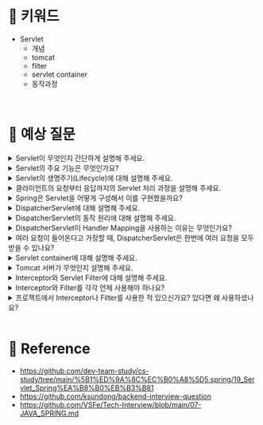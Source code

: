 # 📍 키워드

- Servlet
    - 개념
    - tomcat
    - filter
    - servlet container
    - 동작과정

<br>

# 📍 예상 질문
<details>
<summary>Servlet이 무엇인지 간단하게 설명해 주세요.</summary>
<div markdown="1">

- Servlet은 자바를 이용해 웹 페이지를 동적으로 생성하는 서버 측 프로그램으로, 클라이언트의 요청을 처리하고 그 결과를 다시 클라이언트에게 전송하는 역할을 합니다. Servlet은 Java EE 스펙의 일부이며, HTTP 프로토콜 서비스를 지원하는 javax.servlet.http 패키지에 의해 제공됩니다. 이렇게 동작하는 이유는 HTTP 요청을 받을 때마다 새로운 스레드가 생성되고, 각 요청은 독립적으로 동작하기 때문입니다. 이를 통해 여러 클라이언트의 요청을 동시에 처리할 수 있으며, 이는 웹 어플리케이션에서 매우 중요한 특성입니다.

</div>
</details>
<details>
<summary>Servlet의 주요 기능은 무엇인가요?</summary>
<div markdown="1">

1. 클라이언트 요청 처리: Servlet은 클라이언트로부터 HTTP 요청을 받아 처리합니다. 이 때, 요청 정보는 HttpServletRequest 객체에 저장되어 Servlet에 전달됩니다.
2. 응답 생성: 처리된 요청에 대한 응답을 생성합니다. 응답 정보는 HttpServletResponse 객체에 담겨 클라이언트에게 전송됩니다.
3. 생명주기 관리: Servlet은 특정 생명주기를 가지고 있습니다. 이 생명주기는 Servlet 컨테이너에 의해 관리되며, 초기화(init), 서비스(service), 소멸(destroy) 단계를 포함합니다.
4. 멀티스레딩 지원: Servlet은 멀티스레딩을 지원합니다. 이는 한 번에 여러 클라이언트의 요청을 처리할 수 있게 해주며, 이를 통해 효율적인 시스템 성능을 유지할 수 있습니다.
5. 세션 관리: Servlet은 HTTP 세션을 통해 클라이언트의 상태 정보를 유지할 수 있습니다. 이를 통해 상태를 유지하지 않는 HTTP 프로토콜에서도 사용자별 정보를 유지하고 관리할 수 있습니다.
- 이러한 기능들을 통해 Servlet은 웹 서버와 클라이언트 사이에서 데이터를 주고받는 중요한 역할을 담당하며, 웹 애플리케이션의 동작을 제어합니다.

</div>
</details>
<details>
<summary>Servlet의 생명주기(Lifecycle)에 대해 설명해 주세요.</summary>
<div markdown="1">

- Servlet의 생명주기는 크게 세 가지 단계로 나눌 수 있습니다: 초기화(Initialization), 서비스(Service), 소멸(Destruction).
1. 초기화(Initialization): 서블릿이 처음 요청되거나 서버가 시작될 때, 서블릿 컨테이너는 서블릿 인스턴스를 생성하고 init() 메소드를 호출합니다. 이 메소드는 한 번만 호출되며, 서블릿의 설정과 관련된 코드를 실행하는 데 사용됩니다.
2. 서비스(Service): 초기화 후, 서블릿은 클라이언트의 요청을 처리할 준비가 됩니다. 클라이언트의 요청이 들어올 때마다 서블릿 컨테이너는 새로운 스레드를 생성하고 service() 메소드를 호출합니다. 이 메소드는 HTTP 메소드(GET, POST 등)에 따라 doGet(), doPost() 등의 메소드를 호출하여 실제 요청 처리를 수행합니다. 클라이언트의 요청마다 이 단계가 반복됩니다.
3. 소멸(Destruction): 서블릿이 더 이상 필요하지 않게 되거나, 서버가 종료될 때, 서블릿 컨테이너는 destroy() 메소드를 호출합니다. 이 메소드는 한 번만 호출되며, 서블릿의 자원을 해제하거나, 종료 직전에 필요한 작업을 수행하는 데 사용됩니다.


</div>
</details>
<details>
<summary>클라이언트의 요청부터 응답까지의 Servlet 처리 과정을 설명해 주세요.</summary>
<div markdown="1">

1. 클라이언트(보통 웹 브라우저)가 웹 서버에 HTTP 요청을 보냅니다. 이 요청에는 URL, HTTP 메소드(GET, POST 등), 헤더 정보, 필요한 경우 본문(Body) 정보 등이 포함됩니다.
2. 웹 서버는 요청을 받아 Servlet Container에게 전달합니다. Servlet Container는 요청 URL을 기반으로 해당 요청을 처리할 서블릿을 결정합니다.
3. 해당 서블릿이 메모리에 없다면, Servlet Container는 서블릿 클래스를 로드하고 인스턴스를 생성합니다. 그리고 서블릿의 init() 메소드를 호출하여 서블릿을 초기화합니다.
4. 서블릿이 초기화되면, Servlet Container는 클라이언트의 요청 정보를 HttpServletRequest 객체에 담고, 응답을 위한 HttpServletResponse 객체를 생성합니다.
5. Servlet Container는 생성된 HttpServletRequest와 HttpServletResponse 객체를 인자로 해서 서블릿의 service() 메소드를 호출합니다. service() 메소드는 HTTP 메소드에 따라 doGet(), doPost() 등의 메소드를 호출하여 요청을 처리합니다.
6. 서블릿은 요청을 처리한 결과를 HttpServletResponse 객체에 담습니다. 이 객체는 HTML, JSON 등의 형태로 클라이언트에게 전송될 응답 데이터를 가지고 있습니다.
7. 모든 처리가 끝나면, Servlet Container는 HttpServletResponse 객체에 담긴 데이터를 HTTP 응답으로 변환하여 웹 서버를 통해 클라이언트에게 전송합니다.
8. 클라이언트는 전달받은 HTTP 응답을 바탕으로 적절한 처리(예: 웹 페이지 렌더링)를 수행합니다.

</div>
</details>
<details>
<summary>Spring은 Servlet을 어떻게 구성해서 이를 구현했을까요?</summary>
<div markdown="1">

- Servlet은 Java로 웹페이지를 구성할 때 동적으로 웹페이지를 구성해주는 자바 클래스 입니다. Spring에서도 이 Servlet을 사용하고 있지만 특성이 조금 다릅니다. 기본적으로 Java의 Servlet은 하나의 Request에 대해서 하나의 Servlet을 생성합니다. 이 방법은 간단하고 직관적이지만 Servlet이 많이 생성되면 관리하기 힘들어지는 단점이 있습니다. 반면 Spring의 경우에는 DispatcherServlet이라는 FrontController 패턴을 사용해서 중앙에서 하나의 Servlet이 요청을 받아서 HandlerMapping을 통해 그에 맞는 컨트롤러로 분배하는 방식을 사용합니다. 이렇게 할 경우 하나의 객체에서 모든 요청을 먼저 처리하기 때문에 재사용성 및 유연한 매핑, 인터셉터의 사용, 관리의 용이성 등이 있겠습니다.

</div>
</details>
<details>
<summary>DispatcherServlet에 대해 설명해 주세요.</summary>
<div markdown="1">

- Spring Framework에서 DispatcherServlet은 프론트 컨트롤러 패턴을 구현한 핵심 컴포넌트입니다. 이 Servlet은 모든 클라이언트의 요청을 받아서 적절한 컨트롤러에게 전달하는 역할을 합니다.

</div>
</details>
<details>
<summary>DispatcherServlet의 동작 원리에 대해 설명해 주세요.</summary>
<div markdown="1">

- DispatcherServlet의 동작 원리는 다음과 같습니다.
1. 클라이언트의 요청이 들어오면, DispatcherServlet이 이를 가장 먼저 받게 됩니다. 이때 HTTP 요청 정보는 HttpServletRequest 객체에 담겨 Servlet에 전달됩니다.
2. DispatcherServlet은 HandlerMapping을 이용하여 이 요청을 처리할 Controller를 찾습니다. HandlerMapping은 요청의 URL, HTTP 메소드 등을 기반으로 적절한 Controller를 결정합니다.
3. 결정된 Controller는 요청을 처리하고, 그 결과를 Model에 담아 View의 이름과 함께 반환합니다. 이때 Controller는 실제 뷰를 반환하는 대신 뷰의 이름을 문자열로 반환합니다.
4. DispatcherServlet은 Controller가 반환한 뷰의 이름을 ViewResolver에 전달합니다. ViewResolver는 이 이름을 기반으로 실제 뷰를 찾아내고, 그 뷰의 render 메소드를 호출하여 응답을 생성합니다.
5. 생성된 응답은 HttpServletResponse 객체에 담겨 DispatcherServlet을 통해 클라이언트에게 전달됩니다.
- 이 과정을 통해 DispatcherServlet은 클라이언트의 요청을 받아 적절한 Controller로 전달하고, 그 결과를 다시 클라이언트에게 전달하는 역할을 합니다.

</div>
</details>
<details>
<summary>DispatcherServlet이 Handler Mapping을 사용하는 이유는 무엇인가요?</summary>
<div markdown="1">

- DispatcherServlet이 HandlerMapping을 사용하는 주된 이유는 클라이언트의 요청을 적절한 컨트롤러에게 전달하는 데 있습니다.
- 웹 애플리케이션에서는 다양한 요청이 발생하며, 각 요청은 특정한 작업을 수행하기 위해 특정 컨트롤러에게 처리되어야 합니다. 이때, 어떤 요청이 어떤 컨트롤러에게 전달되어야 할지를 결정하는 것이 바로 HandlerMapping의 역할입니다.
- HandlerMapping은 요청의 URL, HTTP 메소드, 헤더 등의 정보를 분석하여 적합한 컨트롤러를 찾아냅니다. 이렇게 함으로써 DispatcherServlet은 클라이언트의 요청을 효율적으로 관리하고, 각 컨트롤러는 자신에게 맞는 요청만을 처리함으로써 역할 분리를 통한 유지보수성 향상과 코드의 가독성을 높일 수 있습니다.
- 따라서, DispatcherServlet이 HandlerMapping을 사용하는 것은 웹 애플리케이션에서 요청 처리의 효율성과 유연성을 높이기 위한 핵심적인 방법입니다.

</div>
</details>
<details>
<summary>여러 요청이 들어온다고 가정할 때, DispatcherServlet은 한번에 여러 요청을 모두 받을 수 있나요?</summary>
<div markdown="1">

- 네, 그렇습니다. DispatcherServlet은 여러 요청을 동시에 처리할 수 있습니다. 이는 Servlet이 멀티스레드 환경에서 동작하기 때문입니다.
- HTTP 요청이 들어올 때마다 Servlet 컨테이너는 새로운 스레드를 생성하고, 이 스레드를 통해 요청을 처리합니다. 따라서 여러 클라이언트로부터 동시에 요청이 들어오더라도 각 요청은 별도의 스레드에서 독립적으로 처리됩니다.
- 이때 DispatcherServlet은 각 요청 스레드에서 실행되며, 각각의 요청을 적절한 컨트롤러로 라우팅합니다. 따라서 여러 요청이 동시에 들어오더라도 DispatcherServlet은 이를 모두 한번에 처리할 수 있습니다.
- 이런 방식은 동시에 많은 요청을 처리해야 하는 웹 애플리케이션에서 매우 중요하며, 이를 통해 웹 애플리케이션의 성능과 응답 시간을 향상시킬 수 있습니다.

</div>
</details>
<details>
<summary>Servlet container에 대해 설명해 주세요.</summary>
<div markdown="1">

- Servlet Container는 서블릿의 생성, 초기화, 호출, 소멸 등 서블릿의 생명주기를 관리하는 컴포넌트입니다. 이는 웹 서버와 통신하여 HTTP 요청을 받고 응답을 반환하는 역할도 수행합니다.
- Servlet Container는 크게 다음과 같은 역할을 수행합니다:
1. 통신 지원: 클라이언트와의 통신을 담당하며, HTTP 요청을 받고 HTTP 응답을 반환합니다.
2. 생명주기 관리: 서블릿의 생명주기를 관리하며, 서블릿이 필요할 때 인스턴스를 생성하고, 초기화하며, 요청을 처리하고, 필요 없어지면 소멸시킵니다.
3. 멀티스레딩 지원: 각 요청은 별도의 자바 스레드에서 처리되며, 이를 통해 여러 클라이언트의 요청을 동시에 처리할 수 있습니다.
4. 선언적인 보안 관리: 웹 애플리케이션의 보안을 관리합니다. 이는 사용자 인증, 권한 체크 등을 포함합니다.
5. JSP 지원: JSP 페이지를 서블릿으로 변환하고 실행합니다.
6. 배포 디스크립터(web.xml)를 통한 설정 관리: 서블릿, 필터, 리스너 등 웹 애플리케이션의 구성 요소를 설정합니다.
- 대표적인 Servlet Container로는 Tomcat, Jetty, WebSphere, WebLogic 등이 있습니다. 

</div>
</details>
<details>
<summary>Tomcat 서버가 무엇인지 설명해 주세요.</summary>
<div markdown="1">

- Tomcat은 Apache에서 개발하고 있는 오픈 소스의 웹 서버 및 서블릿 컨테이너입니다.
- 웹 서버 역할로서는 정적인 웹 페이지를 클라이언트에게 제공하는 기능을 담당합니다. 이는 HTML, CSS, JavaScript 등의 파일을 클라이언트에게 전송하여 웹 페이지를 표시하는 역할을 합니다.
- 서블릿 컨테이너 역할로서는 클라이언트의 요청을 처리하는 서블릿의 생명 주기를 관리하며, 서블릿과 클라이언트 사이의 통신을 책임집니다. 이 과정에서 클라이언트의 요청을 받아 적절한 서블릿에게 전달하고, 처리 결과를 다시 클라이언트에게 반환하는 역할을 합니다.
- 따라서 Tomcat은 웹 서버와 서블릿 컨테이너의 기능을 모두 갖춘 소프트웨어로, Java를 기반으로 하는 웹 애플리케이션을 개발하고 실행하는 데 널리 사용됩니다.

</div>
</details>
<details>
<summary>Interceptor와 Servlet Filter에 대해 설명해 주세요.</summary>
<div markdown="1">

- Interceptor와 Servlet Filter는 웹 애플리케이션에서 요청의 전처리와 후처리를 담당하는 컴포넌트입니다. 이 두 컴포넌트는 비슷한 역할을 하지만 사용되는 범위와 적용 대상, 그리고 확장성 면에서 차이가 있습니다.
1. Servlet Filter: Servlet Filter는 Servlet 컨테이너 레벨에서 작동하며, 클라이언트의 요청을 서블릿이나 JSP로 보내기 전과 후에 특정 작업을 수행할 수 있게 하는 기능입니다. Filter는 FilterChain을 구성하고 순서대로 실행됩니다. 보안 처리, 인코딩, 로깅 등의 공통적인 로직을 처리하는데 주로 사용됩니다.
2. Interceptor: Interceptor는 Spring MVC 레벨에서 작동합니다. Interceptor는 핸들러 매핑이 컨트롤러를 찾기 전, 후, 그리고 뷰가 렌더링된 후에 특정 작업을 수행할 수 있습니다. 보안 처리, 로깅, 로케일 변경 등의 공통적인 로직을 처리하는 데 주로 사용되며, Spring의 컨텍스트에 접근할 수 있어서 Filter보다 확장성이 뛰어납니다.
- Filter는 Web Application(Tomcat을 사용할 경우 web.xml)에 등록하며, Interceptor는 Spring의 Application Context에 등록합니다.

</div>
</details>
<details>
<summary>Interceptor와 Filter를 각각 언제 사용해야 하나요?</summary>
<div markdown="1">

- 필터(Filter)의 용도 및 예시
    - 공통된 보안 및 인증/인가 관련 작업
    - 모든 요청에 대한 로깅 또는 감사
    - 이미지/데이터 압축 및 문자열 인코딩
    - Spring과 분리되어야 하는 기능
- 필터에서는 기본적으로 스프링과 무관하게 전역적으로 처리해야 하는 작업들을 처리할 수 있다.
- 대표적으로 보안 공통 작업이 있다. 필터는 인터셉터보다 앞단에서 동작하므로 전역적으로 해야하는 보안 검사(XSS 방어 등)를 하여 올바른 요청이 아닐 경우 차단을 할 수 있다. 그러면 스프링 컨테이너까지 요청이 전달되지 못하고 차단되므로 안정성을 더욱 높일 수 있다.
- 또한 필터는 이미지나 데이터의 압축이나 문자열 인코딩과 같이 웹 애플리케이션에 전반적으로 사용되는 기능을 구현하기에 적당하다. Filter는 다음 체인으로 넘기는 ServletRequest/ServletResponse 객체를 조작할 수 있다는 점에서 Interceptor보다 훨씬 강력한 기술이다.
 
 
 
- 인터셉터(Interceptor)의 용도 및 예시
    - 세부적인 보안 및 인증/인가 공통 작업
    - API 호출에 대한 로깅 또는 감사
    - Controller로 넘겨주는 정보(데이터)의 가공

- 인터셉터에서는 클라이언트의 요청과 관련되어 전역적으로 처리해야 하는 작업들을 처리할 수 있다.
- 대표적으로 세부적으로 적용해야 하는 인증이나 인가와 같이 클라이언트 요청과 관련된 작업 등이 있다. 예를 들어 특정 그룹의 사용자는 어떤 기능을 사용하지 못하는 경우가 있는데, 이러한 작업들은 컨트롤러로 넘어가기 전에 검사해야 하므로 인터셉터가 처리하기에 적합하다.
- 또한 인터셉터는 필터와 다르게 HttpServletRequest나 HttpServletResponse 등과 같은 객체를 제공받으므로 객체 자체를 조작할 수는 없다. 대신 해당 객체가 내부적으로 갖는 값은 조작할 수 있으므로 컨트롤러로 넘겨주기 위한 정보를 가공하기에 용이하다. 예를 들어 사용자의 ID를 기반으로 조회한 사용자 정보를 HttpServletRequest에 넣어줄 수 있다.
그 외에도 우리는 다양한 목적으로 API 호출에 대한 정보들을 기록해야 할 수 있다. 이러한 경우에 HttpServletRequest나 HttpServletResponse를 제공해주는 인터셉터는 클라이언트의 IP나 요청 정보들을 포함해 기록하기에 용이하다.

출처: https://mangkyu.tistory.com/173 [MangKyu's Diary:티스토리]

</div>
</details>
<details>
<summary>프로젝트에서 Interceptor나 Filter를 사용한 적 있으신가요? 있다면 왜 사용하셨나요?</summary>
<div markdown="1">



</div>
</details>

<br>

# 📍 Reference
- https://github.com/dev-team-study/cs-study/tree/main/%5B1%ED%9A%8C%EC%B0%A8%5D5.spring/19_Servlet_Spring%EA%B8%B0%EB%B3%B81
- https://github.com/ksundong/backend-interview-question
- https://github.com/VSFe/Tech-Interview/blob/main/07-JAVA_SPRING.md